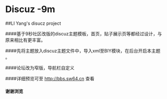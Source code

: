 ﻿# Discuz -9m

##LI Yang's  disucz  project 

####基于9秒社区改版的discuz主题模板，首页，贴子展示页等都经过设计，与原来相比有更丰富。

####先将主题放入discuz主题文件中，导入xml至BIY模块，在后台开启本主题 。

####论坛改为窄版，导航栏自定义

####详细预览可至 http://bbs.sw64.cn 查看

#### 谢谢浏览
